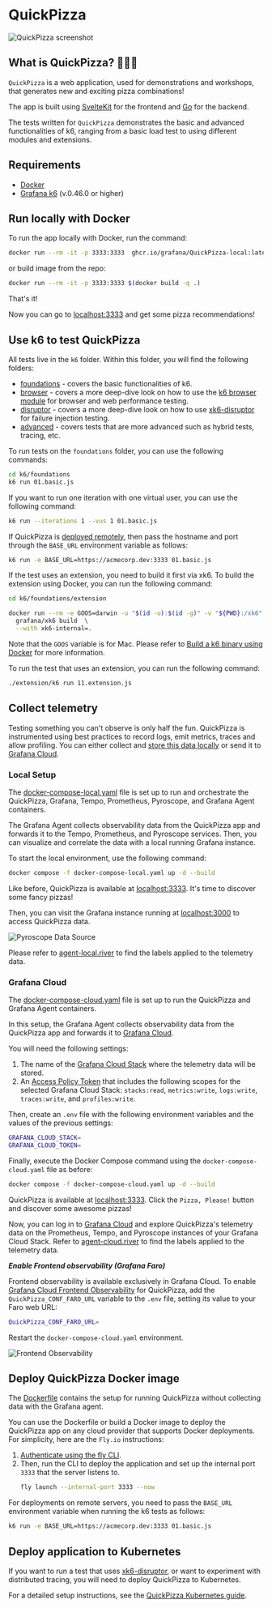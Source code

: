 # QuickPizza

![QuickPizza screenshot](./docs/images/QuickPizza-screenshot.png)

## What is QuickPizza? 🍕🍕🍕

`QuickPizza` is a web application, used for demonstrations and workshops, that generates new and exciting pizza combinations! 

The app is built using [SvelteKit](https://kit.svelte.dev/) for the frontend and [Go](https://go.dev/) for the backend.

The tests written for `QuickPizza` demonstrates the basic and advanced functionalities of k6, ranging from a basic load test to using different modules and extensions.

## Requirements

- [Docker](https://docs.docker.com/get-docker/)
- [Grafana k6](https://k6.io/docs/get-started/installation/) (v.0.46.0 or higher)

## Run locally with Docker

To run the app locally with Docker, run the command:

```bash
docker run --rm -it -p 3333:3333  ghcr.io/grafana/QuickPizza-local:latest
```

or build image from the repo:

```bash
docker run --rm -it -p 3333:3333 $(docker build -q .)
```

That's it!

Now you can go to [localhost:3333](http://localhost:3333) and get some pizza recommendations!

## Use k6 to test QuickPizza

All tests live in the `k6` folder. Within this folder, you will find the following folders:

- [foundations](k6/foundations/) - covers the basic functionalities of k6.
- [browser](k6/browser/) - covers a more deep-dive look on how to use the [k6 browser module](https://k6.io/docs/using-k6-browser/overview/) for browser and web performance testing.
- [disruptor](k6/disruptor/) - covers a more deep-dive look on how to use [xk6-disruptor](https://k6.io/docs/javascript-api/xk6-disruptor/) for failure injection testing.
- [advanced](k6/advanced) - covers tests that are more advanced such as hybrid tests, tracing, etc.

To run tests on the `foundations` folder, you can use the following commands:

```bash
cd k6/foundations
k6 run 01.basic.js
```

If you want to run one iteration with one virtual user, you can use the following command:

```bash
k6 run --iterations 1 --vus 1 01.basic.js
```

If QuickPizza is [deployed remotely](#deploy-quickpizza-docker-image), then pass the hostname and port through the `BASE_URL` environment variable as follows:

```bash
k6 run -e BASE_URL=https://acmecorp.dev:3333 01.basic.js
```

If the test uses an extension, you need to build it first via xk6. To build the extension using Docker, you can run the following command:

```bash
cd k6/foundations/extension

docker run --rm -e GOOS=darwin -u "$(id -u):$(id -g)" -v "${PWD}:/xk6" \
  grafana/xk6 build  \
  --with xk6-internal=.
```

Note that the `GOOS` variable is for Mac. Please refer to [Build a k6 binary using Docker](https://k6.io/docs/extensions/guides/build-a-k6-binary-using-docker/) for more information.

To run the test that uses an extension, you can run the following command:

```bash
./extension/k6 run 11.extension.js
```

## Collect telemetry 

Testing something you can't observe is only half the fun. QuickPizza is instrumented using best practices to record logs, emit metrics, traces and allow profiling. You can either collect and [store this data locally](#local-setup) or send it to [Grafana Cloud](#grafana-cloud).

### Local Setup

The [docker-compose-local.yaml](./docker-compose-local.yaml) file is set up to run and orchestrate the QuickPizza, Grafana, Tempo, Prometheus, Pyroscope, and Grafana Agent containers.

The Grafana Agent collects observability data from the QuickPizza app and forwards it to the Tempo, Prometheus, and Pyroscope services. Then, you can visualize and correlate the data with a local running Grafana instance.

To start the local environment, use the following command:

```bash
docker compose -f docker-compose-local.yaml up -d --build
```

Like before, QuickPizza is available at [localhost:3333](http://localhost:3333). It's time to discover some fancy pizzas!

Then, you can visit the Grafana instance running at [localhost:3000](http://localhost:3000) to access QuickPizza data.

![Pyroscope Data Source](./docs/images/local-grafana-with-pyroscope.png)

Please refer to [agent-local.river](./contrib/agent-local.river) to find the labels applied to the telemetry data.

### Grafana Cloud

The [docker-compose-cloud.yaml](./docker-compose-cloud.yaml) file is set up to run the QuickPizza and Grafana Agent containers. 

In this setup, the Grafana Agent collects observability data from the QuickPizza app and forwards it to [Grafana Cloud](https://grafana.com/products/cloud/).

You will need the following settings:
1. The name of the [Grafana Cloud Stack](https://grafana.com/docs/grafana-cloud/account-management/cloud-portal/#your-grafana-cloud-stack) where the telemetry data will be stored. 
2. An [Access Policy Token](https://grafana.com/docs/grafana-cloud/account-management/authentication-and-permissions/access-policies/) that includes the following scopes for the selected Grafana Cloud Stack: `stacks:read`, `metrics:write`, `logs:write`, `traces:write`, and `profiles:write`.

Then, create an `.env` file with the following environment variables and the values of the previous settings:

```bash
GRAFANA_CLOUD_STACK=
GRAFANA_CLOUD_TOKEN=
```

Finally, execute the Docker Compose command using the `docker-compose-cloud.yaml` file as before:

```bash
docker compose -f docker-compose-cloud.yaml up -d --build
```

QuickPizza is available at [localhost:3333](http://localhost:3333). Click the `Pizza, Please!` button and discover some awesome pizzas!

Now, you can log in to [Grafana Cloud](https://grafana.com/products/cloud/) and explore QuickPizza's telemetry data on the Prometheus, Tempo, and Pyroscope instances of your Grafana Cloud Stack. Refer to [agent-cloud.river](./contrib/agent-cloud.river) to find the labels applied to the telemetry data.

***Enable Frontend observability (Grafana Faro)***

Frontend observability is available exclusively in Grafana Cloud. To enable [Grafana Cloud Frontend Observability](https://grafana.com/docs/grafana-cloud/monitor-applications/frontend-observability/) for QuickPizza, add the `QuickPizza_CONF_FARO_URL` variable to the `.env` file, setting its value to your Faro web URL:

```bash
QuickPizza_CONF_FARO_URL=
```

Restart the `docker-compose-cloud.yaml` environment.

![Frontend Observability](./docs/images/grafana-cloud-frontend-observability.png)

## Deploy QuickPizza Docker image

The [Dockerfile](./Dockerfile) contains the setup for running QuickPizza without collecting data with the Grafana agent. 

You can use the Dockerfile or build a Docker image to deploy the QuickPizza app on any cloud provider that supports Docker deployments. For simplicity, here are the `Fly.io` instructions:

1. [Authenticate using the fly CLI](https://fly.io/docs/speedrun/). 
2. Then, run the CLI to deploy the application and set up the internal port `3333` that the server listens to.
    ```bash
    fly launch --internal-port 3333 --now
    ```

For deployments on remote servers, you need to pass the `BASE_URL` environment variable when running the k6 tests as follows:

```bash
k6 run -e BASE_URL=https://acmecorp.dev:3333 01.basic.js
```

## Deploy application to Kubernetes

If you want to run a test that uses [xk6-disruptor](https://k6.io/docs/javascript-api/xk6-disruptor/), or want to experiment with distributed tracing, you will need to deploy QuickPizza to Kubernetes. 

For a detailed setup instructions, see the [QuickPizza Kubernetes guide](./docs/kubernetes-setup.md).